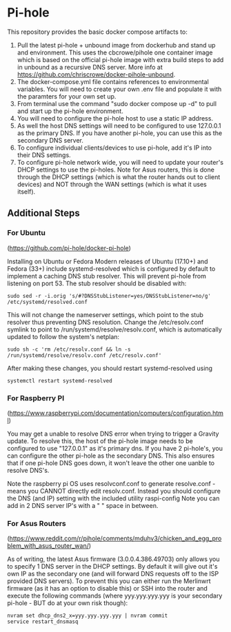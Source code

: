 # Pi-hole

This repository provides the basic docker compose artifacts to:

1.  Pull the latest pi-hole + unbound image from dockerhub and stand up and environment.  This uses the cbcrowe/pihole one container image which is based on the official pi-hole image with extra build steps to add in unbound as a recursive DNS server.  More info at https://github.com/chriscrowe/docker-pihole-unbound.
2.  The docker-compose.yml file contains references to environmental variables. You will need to create your own .env file and populate it with the paramters for your own set up.
3.  From terminal use the command "sudo docker compose up -d" to pull and start up the pi-hole environment.
4.  You will need to configure the pi-hole host to use a static IP address.  
5.  As well the host DNS settings will need to be configured to use 127.0.0.1 as the primary DNS.  If you have another pi-hole, you can use this as the secondary DNS server.
6.  To configure individual clients/devices to use pi-hole, add it's IP into their DNS settings.
7.  To configure pi-hole network wide, you will need to update your router's DHCP settings to use the pi-holes.  Note for Asus routers, this is done through the DHCP settings (which is what the router hands out to client devices) and NOT through the WAN settings (which is what it uses itself).  

## Additional Steps

### For Ubuntu
(https://github.com/pi-hole/docker-pi-hole)

Installing on Ubuntu or Fedora
Modern releases of Ubuntu (17.10+) and Fedora (33+) include systemd-resolved which is configured by default to implement a caching DNS stub resolver. This will prevent pi-hole from listening on port 53. The stub resolver should be disabled with: 

    sudo sed -r -i.orig 's/#?DNSStubListener=yes/DNSStubListener=no/g' /etc/systemd/resolved.conf

This will not change the nameserver settings, which point to the stub resolver thus preventing DNS resolution. Change the /etc/resolv.conf symlink to point to /run/systemd/resolve/resolv.conf, which is automatically updated to follow the system's netplan:

    sudo sh -c 'rm /etc/resolv.conf && ln -s /run/systemd/resolve/resolv.conf /etc/resolv.conf' 
    
After making these changes, you should restart systemd-resolved using 
    
    systemctl restart systemd-resolved

### For Raspberry PI
(https://www.raspberrypi.com/documentation/computers/configuration.html)

You may get a unable to resolve DNS error when trying to trigger a Gravity update.  To resolve this, the host of the pi-hole image needs to be configured to use "127.0.0.1" as it's primary dns.  If you have 2 pi-hole's, you can configure the other pi-hole as the secondary DNS.  This also ensures that if one pi-hole DNS goes down, it won't leave the other one uanble to resolve DNS's.

Note the raspberry pi OS uses resolvconf.conf to generate resolve.conf - means you CANNOT directly edit resolv.conf.  Instead you should configure the DNS (and IP) setting with the included utility raspi-config   Note you can add in 2 DNS server IP's with a " " space in between.

### For Asus Routers
(https://www.reddit.com/r/pihole/comments/mduhv3/chicken_and_egg_problem_with_asus_router_wan/)

As of writing, the latest Asus firmware (3.0.0.4.386.49703) only allows you to specify 1 DNS server in the DHCP settings.  By default it will give out it's own IP as the secondary one (and will forward DNS requests off to the ISP provided DNS servers).  To prevent this you can either run the Merlinwrt firmware (as it has an option to disable this) or SSH into the router and execute the following commands (where yyy.yyy.yyy.yyy is your secondary pi-hole - BUT do at your own risk though):

    nvram set dhcp_dns2_x=yyy.yyy.yyy.yyy | nvram commit
    service restart_dnsmasq


